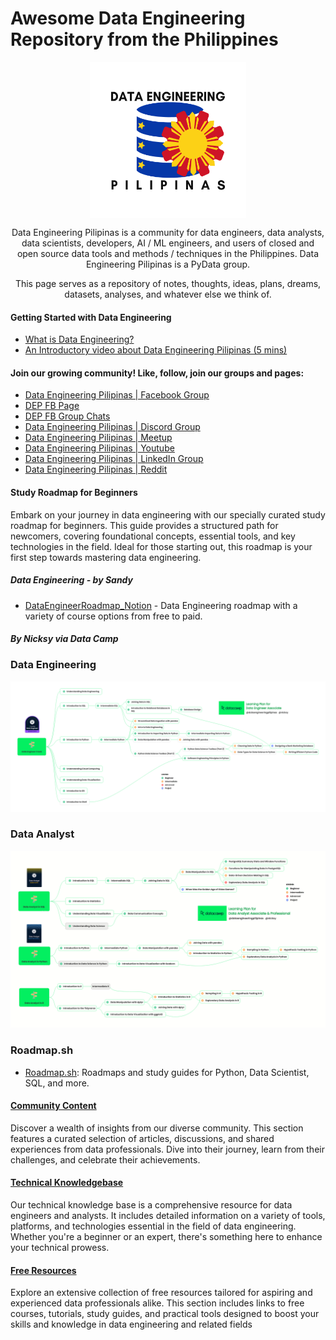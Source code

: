 # Awesome Data Engineering Repository from the Philippines

<p align="center">
<img align="center" width="250" height="250" src="assets/DATA%20ENGINEERING%20-1.png">
</p>

<p align="center">
Data Engineering Pilipinas is a community for data engineers, data analysts, data scientists, developers, AI / ML engineers, and users of closed and open source data tools and methods / techniques in the Philippines. Data Engineering Pilipinas is a PyData group.</p>

<p align="center">
This page serves as a repository of notes, thoughts, ideas, plans, dreams, datasets, analyses, and whatever else we think of.
</p>

#### Getting Started with Data Engineering
- <a href="data-engineering-101.md">What is Data Engineering?</a>
- <a href="https://youtu.be/XsvrumL0ILc">An Introductory video about Data Engineering Pilipinas (5 mins)</a>

####  Join our growing community! Like, follow, join our groups and pages:
- [Data Engineering Pilipinas | Facebook Group](https://facebook.com/groups/dataengineeringpilipinas/)
- [DEP FB Page](https://www.facebook.com/DataEngineeringPilipinas/)
- [DEP FB Group Chats](https://m.me/cm/AbbnRPVsIMd34APj)
- [Data Engineering Pilipinas | Discord Group ](https://discord.com/invite/buDgydz7J9)
- [Data Engineering Pilipinas | Meetup ](https://www.meetup.com/data-engineering-pilipinas/)
- [Data Engineering Pilipinas | Youtube ](https://www.youtube.com/@DataEngineeringPilipinas)
- [Data Engineering Pilipinas | LinkedIn Group ](https://www.linkedin.com/company/97217550/)
- [Data Engineering Pilipinas | Reddit ](https://www.reddit.com/r/DataEngineeringPH/)

#### Study Roadmap for Beginners
Embark on your journey in data engineering with our specially curated study roadmap for beginners. This guide provides a structured path for newcomers, covering foundational concepts, essential tools, and key technologies in the field. Ideal for those starting out, this roadmap is your first step towards mastering data engineering.

##### Data Engineering - by Sandy
- [DataEngineerRoadmap_Notion](https://shadow-blue-572.notion.site/b880b4ef0b1445aabec127442b97c79f?v=0a45fb3e2b5946d59708797eeea16671) - Data Engineering roadmap with a variety of course options from free to paid.

##### By Nicksy via Data Camp

### Data Engineering
![Data Engineering](assets/DataCamp%20-%20Data%20Engineer%20Track.png)

### Data Analyst
![Data Analyst](assets/DataCamp%20-%20Data%20Analyst%20Associate%20%26%20Professional%20Track.png)

### Roadmap.sh
- [Roadmap.sh](https://roadmap.sh/): Roadmaps and study guides for Python, Data Scientist, SQL, and more.

#### [Community Content](content/)
Discover a wealth of insights from our diverse community. This section features a curated selection of articles, discussions, and shared experiences from data professionals. Dive into their journey, learn from their challenges, and celebrate their achievements.

#### [Technical Knowledgebase](content/technical-knowledgebase.md)
Our technical knowledge base is a comprehensive resource for data engineers and analysts. It includes detailed information on a variety of tools, platforms, and technologies essential in the field of data engineering. Whether you're a beginner or an expert, there's something here to enhance your technical prowess.

#### [Free Resources](content/FREE_RESOURCES.md)
Explore an extensive collection of free resources tailored for aspiring and experienced data professionals alike. This section includes links to free courses, tutorials, study guides, and practical tools designed to boost your skills and knowledge in data engineering and related fields
